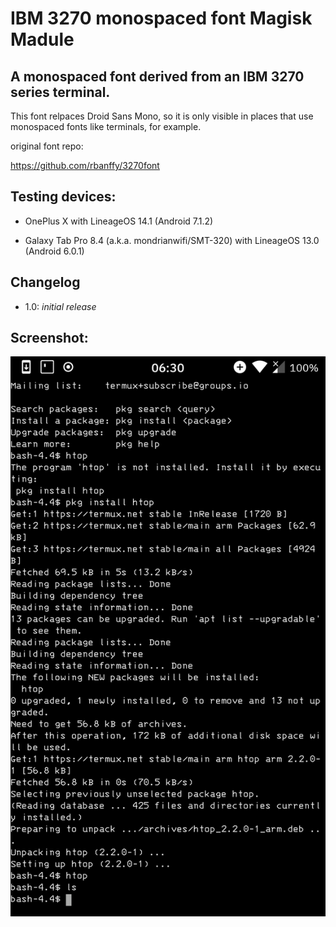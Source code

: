 # IBM 3270 monospaced font Magisk Madule
## A monospaced font derived from an IBM 3270 series terminal.
This font relpaces Droid Sans Mono, so it is only visible in places that use monospaced fonts like terminals, for example.



original font repo:

https://github.com/rbanffy/3270font

## Testing devices:
* OnePlus X with LineageOS 14.1 (Android 7.1.2)

* Galaxy Tab Pro 8.4 (a.k.a. mondrianwifi/SMT-320) with LineageOS 13.0 (Android 6.0.1)

## Changelog
* 1.0: *initial release*

## Screenshot:
<img src="Screenshot.png">
